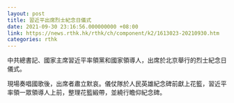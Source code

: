```yaml
---
layout: post
title: 習近平出席烈士紀念日儀式
date: 2021-09-30 23:16:56.000000000 +08:00
link: https://news.rthk.hk/rthk/ch/component/k2/1613023-20210930.htm
categories: rthk
---
```


中共總書記、國家主席習近平率領黨和國家領導人，出席於北京舉行的烈士紀念日儀式。

現場奏唱國歌後，出席者肅立默哀。儀仗隊於人民英雄紀念碑前獻上花籃，習近平率領一眾領導人上前，整理花籃緞帶，並繞行瞻仰紀念碑。

